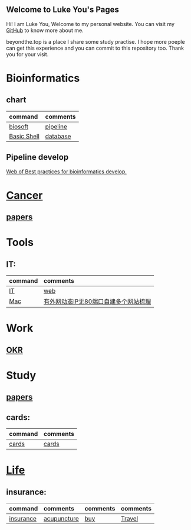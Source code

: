 ## Welcome to Luke You's Pages

Hi! I am Luke You, Welcome to my personal website. You can visit my [GitHub](https://github.com/xigyou) to know more about me.

beyondthe.top is a place I share some study practise. I hope more poeple can get this experience and you can commit to this repository too. Thank you for your visit.


# Bioinformatics

## chart
| command | comments |
| :- | :- | 
| [biosoft](https://beyondthe.top/biosoft) | [pipeline](https://beyondthe.top/pipeline) |
| [Basic Shell](https://onedrive.live.com/view.aspx?resid=F1A9DC6EB2E813FD%21134&id=documents&wd=target%28Shell.one%7C66870DBA-C1E2-4A63-9AC0-BDC38E988724%2F%E5%B8%B8%E7%94%A8shell%E5%91%BD%E4%BB%A4%7C7BF9DA4E-3259-8A41-A54D-4301E50DD88F%2F%29) | [database](https://beyondthe.top/database) |

## Pipeline develop
[Web of Best practices for bioinformatics develop.](https://beyondthe.top/bioinfo-dev/)


# [Cancer](https://beyondthe.top/Cancer)
## [papers](https://beyondthe.top/papers)

# Tools
## IT:

| command | comments |
| :- | :- | 
| [IT](https://beyondthe.top/IT) | [web](https://beyondthe.top/web) |
| [Mac](https://beyondthe.top/mac) | [有外网动态IP无80端口自建多个网站梳理](https://beyondthe.top/nginx) |

# Work

## [OKR](https://beyondthe.top/OKR)

# Study
## [papers](https://beyondthe.top/papers)


## cards:

| command | comments |
| :- | :- | 
| [cards](https://beyondthe.top/cards) | [cards](https://beyondthe.top/cards) |


# [Life](https://beyondthe.top/life)

## insurance:

| command | comments | comments | comments |
| :- | :- |  :- |  :- |
| [insurance](https://beyondthe.top/insurance) | [acupuncture](https://beyondthe.top/acupuncture) | [buy](https://beyondthe.top/buy) | [Travel](https://beyondthe.top/Travel) |


